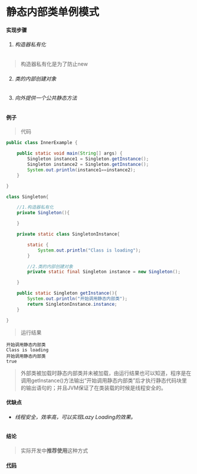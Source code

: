 # 静态内部类单例模式

#### 实现步骤

1. ###### 构造器私有化

>构造器私有化是为了防止new

2. ###### 类的内部创建对象

3. ###### 向外提供一个公共静态方法

#### 例子

>代码

```java
public class InnerExample {

    public static void main(String[] args) {
        Singleton instance1 = Singleton.getInstance();
        Singleton instance2 = Singleton.getInstance();
        System.out.println(instance1==instance2);
    }

}

class Singleton{

    //1.构造器私有化
    private Singleton(){

    }

    private static class SingletonInstance{

        static {
            System.out.println("Class is loading");
        }

        //2.类的内部创建对象
        private static final Singleton instance = new Singleton();

    }

    public static Singleton getInstance(){
        System.out.println("开始调用静态内部类");
        return SingletonInstance.instance;
    }

}
```

>运行结果

```
开始调用静态内部类
Class is loading
开始调用静态内部类
true
```

>外部类被加载时静态内部类并未被加载，由运行结果也可以知道，程序是在调用getInstance()方法输出“开始调用静态内部类”后才执行静态代码块里的输出语句的；并且JVM保证了在类装载的时候是线程安全的。

#### 优缺点

* ###### 线程安全，效率高，可以实现Lazy Loading的效果。

#### 结论

>实际开发中**推荐使用**这种方式

#### [代码](../../../../../../src/main/java/org/fade/pattern/cp/singleton/inner/InnerExample.java)
